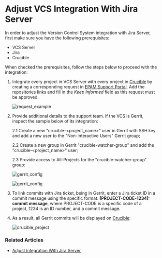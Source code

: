 # Adjust VCS Integration With Jira Server

In order to adjust the Version Control System integration with Jira Server, first make sure you have the following prerequisites:

* VCS Server
* Jira
* Crucible

When checked the prerequisites, follow the steps below to proceed with the integration:

1. Integrate every project in VCS Server with every project in [Crucible](https://crucible.epam.com/) by creating a corresponding request in [EPAM Support Portal](https://support.epam.com/esp/ess.do?orderitem=caConsultancyinFisheyeCruciblefunctionality). 
Add the repositories links and fill in the *Keep Informed* field as this request must be approved.

    ![request_example](../readme-resource/сrucible_integration_request_1.png "request_example")  
    
2. Provide additional details to the support team. If the VCS is Gerrit, inspect the sample below of its integration:
        
    2.1 Create a new "crucible-<project_name>" user in Gerrit with SSH key and add a new user to the "Non-Interactive Users" Gerrit group;
    
    2.2 Create a new group in Gerrit "crucible-watcher-group" and add the "crucible-<project_name>" user;
    
    2.3 Provide access to All-Projects for the "crucible-watcher-group" group:

    ![gerrit_config](../readme-resource/gerrit_access_crucible_1.png "gerrit_config")
    
    ![gerrit_config](../readme-resource/gerrit_access_crucible_2.png "gerrit_config")
        
3. To link commits with Jira ticket, being in Gerrit, enter a Jira ticket ID in a commit message using the specific format: 
**[PROJECT-CODE-1234]: commit message**, where PROJECT-CODE is a specific code of a project, 1234 is an ID number, and a commit message.  

4. As a result, all Gerrit commits will be displayed on [Crucible](https://crucible.epam.com/):

    ![crucible_project](../readme-resource/crucible_project_1.png "crucible_project")

### Related Articles
- [Adjust Integration With Jira Server](../documentation/jira-server.md)





